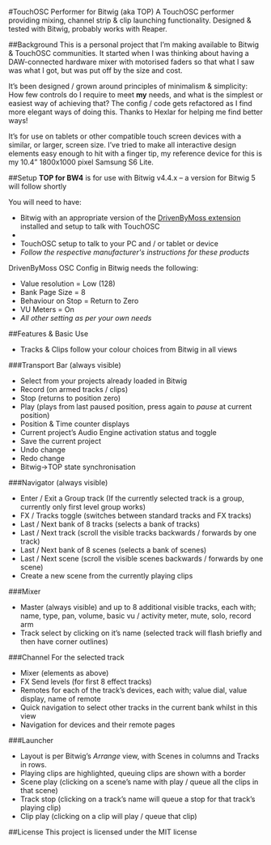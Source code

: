 #TouchOSC Performer for Bitwig (aka TOP)
A TouchOSC performer providing mixing, channel strip & clip launching functionality.  Designed & tested with Bitwig, probably works with Reaper.

##Background
This is a personal project that I’m making available to Bitwig & TouchOSC communities. It started when I was thinking about having a DAW-connected hardware mixer with motorised faders so that what I saw was what I got, but was put off by the size and cost.

It’s been designed / grown around principles of minimalism & simplicity: How few controls do I require to meet **my** needs, and what is the simplest or easiest way of achieving that? The config / code gets refactored as I find more elegant ways of doing this. Thanks to Hexlar for helping me find better ways!

It’s for use on tablets or other compatible touch screen devices with a similar, or larger, screen size.  I’ve tried to make all interactive design elements easy enough to hit with a finger tip, my reference device for this is my 10.4” 1800x1000 pixel Samsung S6 Lite. 

##Setup
**TOP for BW4** is for use with Bitwig v4.4.x – a version for Bitwig 5 will follow shortly

You will need to have:
-	Bitwig with an appropriate version of the [DrivenByMoss extension](https://www.mossgrabers.de/Software/Bitwig/Bitwig.html) installed and setup to talk with TouchOSC
-	
-	TouchOSC setup to talk to your PC and / or tablet or device
-	*Follow the respective manufacturer's instructions for these products*

DrivenByMoss OSC Config in Bitwig needs the following:
-	Value resolution = Low (128)
-	Bank Page Size = 8
-	Behaviour on Stop = Return to Zero
-	VU Meters = On
-	*All other setting as per your own needs*

##Features & Basic Use
-	Tracks & Clips follow your colour choices from Bitwig in all views

###Transport Bar (always visible)
-	Select from your projects already loaded in Bitwig 
-	Record (on armed tracks / clips)
-	Stop (returns to position zero)
-	Play (plays from last paused position, press again to *pause* at current position)
-	Position & Time counter displays
-	Current project’s Audio Engine activation status and toggle
-	Save the current project
-	Undo change
-	Redo change
-	Bitwig->TOP state synchronisation

###Navigator (always visible)
-	Enter / Exit a Group track (If the currently selected track is a group, currently only first level group works)
-	FX / Tracks toggle (switches between standard tracks and FX tracks)
-	Last / Next bank of 8 tracks (selects a bank of tracks)
-	Last / Next track (scroll the visible tracks backwards / forwards by one track)
-	Last / Next bank of 8 scenes (selects a bank of scenes)
-	Last / Next scene (scroll the visible scenes backwards / forwards by one scene)
-	Create a new scene from the currently playing clips

###Mixer
-	Master (always visible) and up to 8 additional visible tracks, each with; name, type, pan, volume, basic vu / activity meter, mute, solo, record arm
-	Track select by clicking on it’s name (selected track will flash briefly and then have corner outlines)

###Channel
For the selected track
-	Mixer (elements as above)
-	FX Send levels (for first 8 effect tracks)
-	Remotes for each of the track’s devices, each with; value dial, value display, name of remote
-	Quick navigation to select other tracks in the current bank whilst in this view
-	Navigation for devices and their remote pages

###Launcher
-	Layout is per Bitwig’s *Arrange* view, with Scenes in columns and Tracks in rows.
-	Playing clips are highlighted, queuing clips are shown with a border
-	Scene play (clicking on a scene’s name with play / queue all the clips in that scene)
-	Track stop (clicking on a track’s name will queue a stop for that track’s playing clip)
-	Clip play (clicking on a clip will play / queue that clip)

##License
This project is licensed under the MIT license



